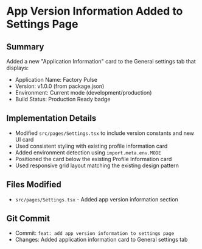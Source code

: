 # App Version Information Added to Settings Page

## Summary
Added a new "Application Information" card to the General settings tab that displays:
- Application Name: Factory Pulse
- Version: v1.0.0 (from package.json)
- Environment: Current mode (development/production)
- Build Status: Production Ready badge

## Implementation Details
- Modified `src/pages/Settings.tsx` to include version constants and new UI card
- Used consistent styling with existing profile information card
- Added environment detection using `import.meta.env.MODE`
- Positioned the card below the existing Profile Information card
- Used responsive grid layout matching the existing design pattern

## Files Modified
- `src/pages/Settings.tsx` - Added app version information section

## Git Commit
- Commit: `feat: add app version information to settings page`
- Changes: Added application information card to General settings tab
